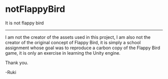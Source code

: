 # notFlappyBird
 It is not flappy bird
 
----------

I am not the creator of the assets used in this project,
I am also not the creator of the original concept of Flappy Bird,
it is simply a school assignment whose goal was to reproduce a carbon copy of the Flappy Bird game,
it is only an exercise in learning the Unity engine.

Thank you.

-Ruki